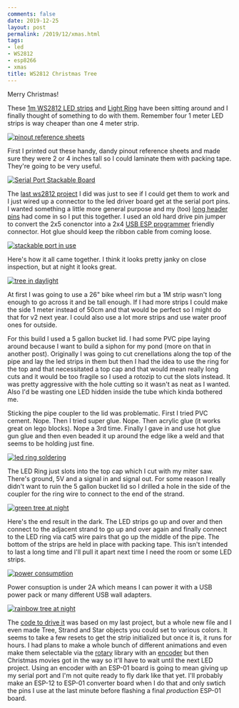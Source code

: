 ```yaml
---
comments: false
date: 2019-12-25
layout: post
permalink: /2019/12/xmas.html
tags:
- led
- WS2812
- esp8266
- xmas
title: WS2812 Christmas Tree
---
```

Merry Christmas!

These [1m WS2812 LED strips](https://www.aliexpress.com/item/32682015405.html) and [Light Ring](https://www.aliexpress.com/item/32958295046.html) have been sitting around and I finally thought of something to do with them. Remember four 1 meter LED strips is way cheaper than one 4 meter strip.

[![pinout reference sheets](/assets/images/2019-12-xmas/IMG_1519.sml.jpg)](/assets/images/2019-12-xmas/IMG_1519.jpg)

First I printed out these handy, dandy pinout reference sheets and made sure they were 2 or 4 inches tall so I could laminate them with packing tape. They're going to be very useful.

[![Serial Port Stackable Board](/assets/images/2019-12-xmas/IMG_1520.sml.jpg)](/assets/images/2019-12-xmas/IMG_1520.jpg)

The [last ws2812 project](http://localhost:7494/2019/11/leds.html) I did was just to see if I could get them to work and I just wired up a connector to the led driver board get at the serial port pins. I wanted something a little more general purpose and my (too) [long header pins](https://www.aliexpress.com/item/32348740726.html) had come in so I put this together. I used an old hard drive pin jumper to convert the 2x5 conenctor into a 2x4 [USB ESP programmer](https://www.aliexpress.com/item/32663391937.html) friendly connector. Hot glue should keep the ribbon cable from coming loose.

[![stackable port in use](/assets/images/2019-12-xmas/IMG_1521.sml.jpg)](/assets/images/2019-12-xmas/IMG_1521.jpg)

Here's how it all came together. I think it looks pretty janky on close inspection, but at night it looks great.

[![tree in daylight](/assets/images/2019-12-xmas/IMG_1524.sml.jpg)](/assets/images/2019-12-xmas/IMG_1524.jpg)

At first I was going to use a 26" bike wheel rim but a 1M strip wasn't long enough to go across it and be tall enough. If I had more strips I could make the side 1 meter instead of 50cm and that would be perfect so I might do that for v2 next year. I could also use a lot more strips and use water proof ones for outside.

For this build I used a 5 gallon bucket lid. I had some PVC pipe laying around because I want to build a siphon for my pond (more on that in another post). Originally I was going to cut crenellations along the top of the pipe and lay the led strips in them but then I had the idea to use the ring for the top and that necessitated a top cap and that would mean really long cuts and it would be too fragile so I used a rotozip to cut the slots instead. It was pretty aggressive with the hole cutting so it wasn't as neat as I wanted. Also I'd be wasting one LED hidden inside the tube which kinda bothered me.

Sticking the pipe coupler to the lid was problematic. First I tried PVC cement. Nope. Then I tried super glue. Nope. Then acrylic glue (it works great on lego blocks). Nope a 3rd time. Finally I gave in and use hot glue gun glue and then even beaded it up around the edge like a weld and that seems to be holding just fine.

[![led ring soldering](/assets/images/2019-12-xmas/IMG_1522.sml.jpg)](/assets/images/2019-12-xmas/IMG_1522.jpg)

The LED Ring just slots into the top cap which I cut with my miter saw. There's ground, 5V and a signal in and signal out. For some reason I really didn't want to ruin the 5 gallon bucket lid so I drilled a hole in the side of the coupler for the ring wire to connect to the end of the strand.

[![green tree at night](/assets/images/2019-12-xmas/IMG_1525.sml.jpg)](/assets/images/2019-12-xmas/IMG_1525.jpg)

Here's the end result in the dark. The LED strips go up and over and then connect to the adjacent strand to go up and over again and finally connect to the LED ring via cat5 wire pairs that go up the middle of the pipe. The bottom of the strips are held in place with packing tape. This isn't intended to last a long time and I'll pull it apart next time I need the room or some LED strips.

[![power consumption](/assets/images/2019-12-xmas/IMG_1527.sml.jpg)](/assets/images/2019-12-xmas/IMG_1527.jpg)

Power consuption is under 2A which means I can power it with a USB power pack or many different USB wall adapters.

[![rainbow tree at night](/assets/images/2019-12-xmas/IMG_1526.sml.jpg)](/assets/images/2019-12-xmas/IMG_1526.jpg)

The [code to drive it](https://github.com/arkarkark/esp8266/blob/master/led/tree.lua) was based on my last project, but a whole new file and I even made Tree, Strand and Star objects you could set to various colors.
It seems to take a few resets to get the strip initialized but once it is, it runs for hours.
I had plans to make a whole bunch of different animations and even make them selectable via the [rotary](https://nodemcu.readthedocs.io/en/master/modules/rotary/) library with an [encoder](https://www.aliexpress.com/item/32873198060.html) but then Christmas movies got in the way so it'll have to wait until the next LED project. Using an encoder with an ESP-01 board is going to mean giving up my serial port and I'm not quite ready to fly dark like that yet. I'll probably make an ESP-12 to ESP-01 converter board when I do that and only swtich the pins I use at the last minute before flashing a final _production_ ESP-01 board.
